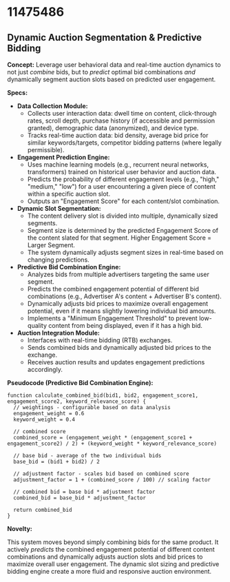 # 11475486

## Dynamic Auction Segmentation & Predictive Bidding

**Concept:** Leverage user behavioral data and real-time auction dynamics to not just *combine* bids, but to *predict* optimal bid combinations *and* dynamically segment auction slots based on predicted user engagement.

**Specs:**

*   **Data Collection Module:**
    *   Collects user interaction data: dwell time on content, click-through rates, scroll depth, purchase history (if accessible and permission granted), demographic data (anonymized), and device type.
    *   Tracks real-time auction data: bid density, average bid price for similar keywords/targets, competitor bidding patterns (where legally permissible).
*   **Engagement Prediction Engine:**
    *   Uses machine learning models (e.g., recurrent neural networks, transformers) trained on historical user behavior and auction data.
    *   Predicts the probability of different engagement levels (e.g., "high," "medium," "low") for a user encountering a given piece of content within a specific auction slot.
    *   Outputs an "Engagement Score" for each content/slot combination.
*   **Dynamic Slot Segmentation:**
    *   The content delivery slot is divided into multiple, dynamically sized segments.
    *   Segment size is determined by the predicted Engagement Score of the content slated for that segment. Higher Engagement Score = Larger Segment.
    *   The system dynamically adjusts segment sizes in real-time based on changing predictions.
*   **Predictive Bid Combination Engine:**
    *   Analyzes bids from multiple advertisers targeting the same user segment.
    *   Predicts the combined engagement potential of different bid combinations (e.g., Advertiser A's content + Advertiser B's content).
    *   Dynamically adjusts bid prices to maximize overall engagement potential, even if it means slightly lowering individual bid amounts.
    *   Implements a "Minimum Engagement Threshold" to prevent low-quality content from being displayed, even if it has a high bid.
*   **Auction Integration Module:**
    *   Interfaces with real-time bidding (RTB) exchanges.
    *   Sends combined bids and dynamically adjusted bid prices to the exchange.
    *   Receives auction results and updates engagement predictions accordingly.

**Pseudocode (Predictive Bid Combination Engine):**

```
function calculate_combined_bid(bid1, bid2, engagement_score1, engagement_score2, keyword_relevance_score) {
  // weightings - configurable based on data analysis
  engagement_weight = 0.6
  keyword_weight = 0.4

  // combined score
  combined_score = (engagement_weight * (engagement_score1 + engagement_score2) / 2) + (keyword_weight * keyword_relevance_score)

  // base bid - average of the two individual bids
  base_bid = (bid1 + bid2) / 2

  // adjustment factor - scales bid based on combined score
  adjustment_factor = 1 + (combined_score / 100) // scaling factor

  // combined bid = base bid * adjustment factor
  combined_bid = base_bid * adjustment_factor

  return combined_bid
}
```

**Novelty:**

This system moves beyond simply combining bids for the same product. It actively *predicts* the combined engagement potential of different content combinations and dynamically adjusts auction slots and bid prices to maximize overall user engagement.  The dynamic slot sizing and predictive bidding engine create a more fluid and responsive auction environment.
